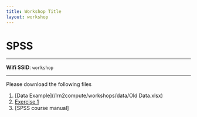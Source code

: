 ```yaml
---
title: Workshop Title
layout: workshop
---
```


# SPSS

--------

**Wifi SSID**: `workshop`


---------

Please download the following files


1. [Data Example](/lrn2compute/workshops/data/Old Data.xlsx)
2. [Exercise 1](/lrn2compute/workshops/data/Test_1_Score.xlsx)
3. [SPSS course manual]
